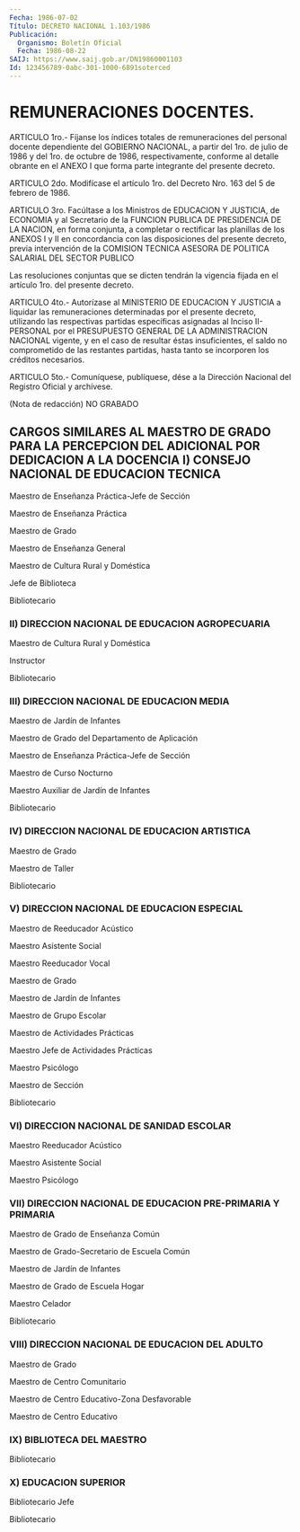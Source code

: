 ```yaml
---
Fecha: 1986-07-02
Título: DECRETO NACIONAL 1.103/1986
Publicación:
  Organismo: Boletín Oficial
  Fecha: 1986-08-22
SAIJ: https://www.saij.gob.ar/DN19860001103
Id: 123456789-0abc-301-1000-6891soterced
---
```

# REMUNERACIONES DOCENTES.

<a id="1"></a>
ARTICULO  1ro.-  Fíjanse los índices totales de remuneraciones del personal docente dependiente  del  GOBIERNO  NACIONAL, a partir del  1ro.  de  julio  de  1986  y  del  1ro.  de  octubre de  1986, respectivamente,  conforme  al detalle obrante en el  ANEXO  I  que forma parte integrante del presente decreto.

<a id="2"></a>
ARTICULO 2do. Modifícase el artículo 1ro. del Decreto Nro. 163 del 5 de febrero de 1986.

<a id="3"></a>
ARTICULO  3ro.  Facúltase  a  los  Ministros  de  EDUCACION  Y JUSTICIA,  de  ECONOMIA  y  al  Secretario de la FUNCION PUBLICA DE PRESIDENCIA  DE    LA  NACION, en forma  conjunta,  a  completar  o rectificar las planillas  de  los ANEXOS I y II en concordancia con las disposiciones del presente  decreto,  previa intervención de la COMISION TECNICA ASESORA DE POLITICA SALARIAL  DEL  SECTOR  PUBLICO

Las  resoluciones  conjuntas  que  se  dicten  tendrán la vigencia fijada en el artículo 1ro. del presente decreto.

<a id="4"></a>
ARTICULO 4to.- Autorízase al MINISTERIO DE EDUCACION Y JUSTICIA a  liquidar    las  remuneraciones  determinadas  por  el  presente decreto, utilizando  las respectivas partidas específicas asignadas al Inciso II-PERSONAL por el PRESUPUESTO GENERAL DE LA ADMINISTRACION NACIONAL  vigente,  y  en  el caso de resultar éstas insuficientes, el saldo no comprometido de  las restantes partidas, hasta tanto se incorporen los créditos necesarios.

<a id="5"></a>
ARTICULO  5to.-  Comuníquese,  publíquese, dése a la Dirección Nacional del Registro Oficial y archívese.

<a id="1"></a>
(Nota de redacción) NO GRABADO

## CARGOS SIMILARES AL MAESTRO DE GRADO PARA LA PERCEPCION DEL ADICIONAL POR DEDICACION A LA DOCENCIA I) CONSEJO NACIONAL DE EDUCACION TECNICA

<a id="1"></a>
Maestro de Enseñanza Práctica-Jefe de Sección

Maestro de Enseñanza Práctica

Maestro de Grado

Maestro de Enseñanza General

Maestro de Cultura Rural y Doméstica

Jefe de Biblioteca

Bibliotecario

### II) DIRECCION NACIONAL DE EDUCACION AGROPECUARIA

<a id="2"></a>
Maestro de Cultura Rural y Doméstica

Instructor

Bibliotecario

### III) DIRECCION NACIONAL DE EDUCACION MEDIA

<a id="3"></a>
Maestro de Jardín de Infantes

Maestro de Grado del Departamento de Aplicación

Maestro de Enseñanza Práctica-Jefe de Sección

Maestro de Curso Nocturno

Maestro Auxiliar de Jardín de Infantes

Bibliotecario

### IV) DIRECCION NACIONAL DE EDUCACION ARTISTICA

<a id="4"></a>
Maestro de Grado

Maestro de Taller

Bibliotecario

### V) DIRECCION NACIONAL DE EDUCACION ESPECIAL

<a id="5"></a>
Maestro de Reeducador Acústico

Maestro Asistente Social

Maestro Reeducador Vocal

Maestro de Grado

Maestro de Jardín de Infantes

Maestro de Grupo Escolar

Maestro de Actividades Prácticas

Maestro Jefe de Actividades Prácticas

Maestro Psicólogo

Maestro de Sección

Bibliotecario

### VI) DIRECCION NACIONAL DE SANIDAD ESCOLAR

<a id="6"></a>
Maestro Reeducador Acústico

Maestro Asistente Social

Maestro Psicólogo

### VII)  DIRECCION  NACIONAL  DE EDUCACION PRE-PRIMARIA Y PRIMARIA

<a id="7"></a>
Maestro de Grado de Enseñanza Común

Maestro de Grado-Secretario de Escuela Común

Maestro de Jardín de Infantes

Maestro de Grado de Escuela Hogar

Maestro Celador

Bibliotecario

### VIII) DIRECCION NACIONAL DE EDUCACION DEL ADULTO

<a id="8"></a>
Maestro de Grado

Maestro de Centro Comunitario

Maestro de Centro Educativo-Zona Desfavorable

Maestro de Centro Educativo

### IX) BIBLIOTECA DEL MAESTRO

<a id="9"></a>
Bibliotecario

### X) EDUCACION SUPERIOR

<a id="10"></a>
Bibliotecario Jefe

Bibliotecario